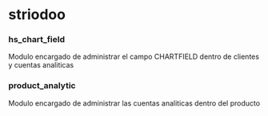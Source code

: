 # striodoo

### hs_chart_field
Modulo encargado de administrar el campo CHARTFIELD dentro de clientes y
cuentas analiticas

### product_analytic
Modulo encargado de administrar las cuentas analiticas dentro del producto
